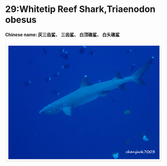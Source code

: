 # 29:Whitetip Reef Shark,Triaenodon obesus

#### Chinese name: 灰三齿鲨、 **三齿鲨、** **白顶礁鲨、** **白头礁鲨**

![](../../.gitbook/assets/whitetip-reef-shark.jpg)

